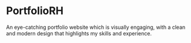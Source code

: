 # PortfolioRH
An eye-catching portfolio website which is visually engaging, with a clean and modern design that highlights my skills and experience.
